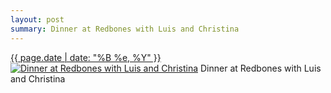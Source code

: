 ```yaml
---
layout: post
summary: Dinner at Redbones with Luis and Christina
---
```


<p>
  <time><a href="/4">{{ page.date | date: "%B %e, %Y" }}</a></time>
  <a href="/4"><img src="{{ site.assets_url }}/4-640.jpg" srcset="{{ site.assets_url }}/4-1280.jpg 1280w, {{ site.assets_url }}/4-960.jpg 960w, {{ site.assets_url }}/4-640.jpg 640w, {{ site.assets_url }}/4-320.jpg 320w" sizes="(min-width: 700px) 50vw, calc(100vw - 2rem)" alt="Dinner at Redbones with Luis and Christina" /></a>
  <span>Dinner at Redbones with Luis and Christina</span>
</p>
